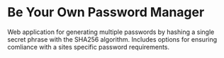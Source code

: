 # Be Your Own Password Manager

Web application for generating multiple passwords by hashing a single secret phrase with the SHA256 algorithm. Includes options for ensuring comliance with a sites specific password requirements.
